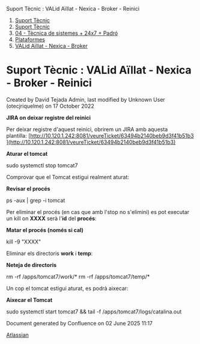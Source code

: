 Suport Tècnic : VALid Aïllat - Nexica - Broker - Reinici  

1.  [Suport Tècnic](index.html)
2.  [Suport Tècnic](13893782.html)
3.  [04 - Tècnica de sistemes + 24x7 + Padró](26313202.html)
4.  [Plataformes](Plataformes_41520520.html)
5.  [VALid Aïllat - Nexica - Broker](41522217.html)

Suport Tècnic : VALid Aïllat - Nexica - Broker - Reinici
========================================================

Created by David Tejada Admin, last modified by Unknown User (otecjriquelme) on 17 October 2022

**JIRA on deixar registre del reinici**

Per deixar registre d'aquest reinici, obrirem un JIRA amb aquesta plantilla: [http://10.120.1.242:8081/veureTicket/63494b2140beb9d3f41b51b3](http://10.120.1.242:8081/veureTicket/63494b2140beb9d3f41b51b3)

**Aturar el tomcat**

sudo systemctl stop tomcat7

Comprovar que el Tomcat estigui realment aturat:

**Revisar el procés**

ps -aux | grep -i tomcat

Per eliminar el procés (en cas que amb l'stop no s'elimini) es pot executar un kill on **XXXX** serà l'**id** del **procés**:

**Matar el procés (només si cal)**

kill -9 "XXXX"

Eliminar els directoris **work** i **temp**:

**Neteja de directoris**

rm -rf /apps/tomcat7/work/\*
rm -rf /apps/tomcat7/temp/\*

Un cop el tomcat estigui aturat, es podrà aixecar:

**Aixecar el Tomcat**

sudo systemctl start tomcat7 && tail -f /apps/tomcat7/logs/catalina.out

Document generated by Confluence on 02 June 2025 11:17

[Atlassian](http://www.atlassian.com/)